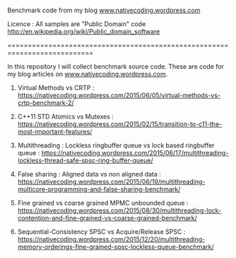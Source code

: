 Benchmark code from my blog www.nativecoding.wordpress.com 

Licence : All samples are "Public Domain" code 
http://en.wikipedia.org/wiki/Public_domain_software

===========================================================================

In this repository I will collect benchmark source code. These are code
for my blog articles on www.nativecoding.wordpress.com.

1. Virtual Methods vs CRTP : https://nativecoding.wordpress.com/2015/06/05/virtual-methods-vs-crtp-benchmark-2/

2. C++11 STD Atomics vs Mutexes : https://nativecoding.wordpress.com/2015/02/15/transition-to-c11-the-most-important-features/

3. Multithreading : Lockless ringbuffer queue vs lock based ringbuffer queue : https://nativecoding.wordpress.com/2015/06/17/multithreading-lockless-thread-safe-spsc-ring-buffer-queue/

4. False sharing : Aligned data vs non aligned data : https://nativecoding.wordpress.com/2015/06/19/multithreading-multicore-programming-and-false-sharing-benchmark/

5. Fine grained vs coarse grained MPMC unbounded queue : https://nativecoding.wordpress.com/2015/08/30/multithreading-lock-contention-and-fine-grained-vs-coarse-grained-benchmark/

6. Sequential-Consistency SPSC vs Acquire/Release SPSC : https://nativecoding.wordpress.com/2015/12/20/multithreading-memory-orderings-fine-grained-spsc-lockless-queue-benchmark/